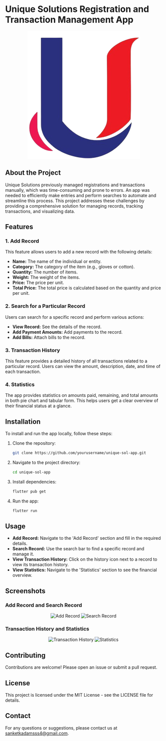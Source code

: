 # Unique Solutions Registration and Transaction Management App

<p align="center">
  <img src="assets/logo.png" alt="Logo" />
</p>


## About the Project

Unique Solutions previously managed registrations and transactions manually, which was time-consuming and prone to errors. An app was needed to efficiently make entries and perform searches to automate and streamline this process. This project addresses these challenges by providing a comprehensive solution for managing records, tracking transactions, and visualizing data.

## Features

### 1. Add Record
This feature allows users to add a new record with the following details:
- **Name:** The name of the individual or entity.
- **Category:** The category of the item (e.g., gloves or cotton).
- **Quantity:** The number of items.
- **Weight:** The weight of the items.
- **Price:** The price per unit.
- **Total Price:** The total price is calculated based on the quantity and price per unit.

### 2. Search for a Particular Record
Users can search for a specific record and perform various actions:
- **View Record:** See the details of the record.
- **Add Payment Amounts:** Add payments to the record.
- **Add Bills:** Attach bills to the record.

### 3. Transaction History
This feature provides a detailed history of all transactions related to a particular record. Users can view the amount, description, date, and time of each transaction.

### 4. Statistics
The app provides statistics on amounts paid, remaining, and total amounts in both pie chart and tabular form. This helps users get a clear overview of their financial status at a glance.

## Installation

To install and run the app locally, follow these steps:

1. Clone the repository:
   ```bash
   git clone https://github.com/yourusername/unique-sol-app.git

2. Navigate to the project directory:
   ```bash
   cd unique-sol-app
   
3. Install dependencies:
   ```bash
   flutter pub get
   
4. Run the app:
   ```bash
   flutter run

## Usage

- **Add Record:** Navigate to the 'Add Record' section and fill in the required details.
- **Search Record:** Use the search bar to find a specific record and manage it.
- **View Transaction History:** Click on the history icon next to a record to view its transaction history.
- **View Statistics:** Navigate to the 'Statistics' section to see the financial overview.

## Screenshots

### Add Record and Search Record
<p align="center">
  <img src="assets/AddRecord.jpeg" alt="Add Record" width="32%">
  <img src="assets/SearchScreen.jpeg" alt="Search Record" width="32%">
</p>

### Transaction History and Statistics
<p align="center">
  <img src="assets/Transactions.jpeg" alt="Transaction History" width="32%">
  <img src="assets/Statistics.jpeg" alt="Statistics" width="32%">
</p>

## Contributing

Contributions are welcome! Please open an issue or submit a pull request.

## License

This project is licensed under the MIT License - see the LICENSE file for details.

## Contact

For any questions or suggestions, please contact us at sanketkadamsss4@gmail.com.
